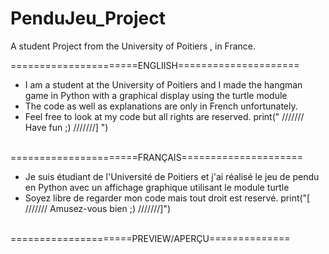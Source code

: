 # PenduJeu_Project
A student Project from the University of Poitiers , in France.

======================ENGLIISH=====================
* I am a student at the University of Poitiers and I made the hangman game in Python with a graphical display using the turtle module
* The code as well as explanations are only in French unfortunately.
* Feel free to look at my code but all rights are reserved. 
print(" ///////  Have fun ;) ///////] ")
<br></br>

======================FRANÇAIS=====================
* Je suis étudiant de l'Université de Poitiers et j'ai réalisé le jeu de pendu en Python avec un affichage graphique utilisant le module turtle
* Soyez libre de regarder mon code mais tout droit est reservé. 
print("[ /////// Amusez-vous bien ;) ///////]")
<br></br>

=====================PREVIEW/APERÇU==============
